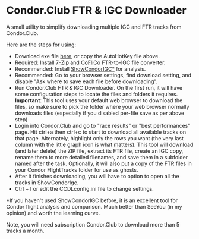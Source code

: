 # Condor.Club FTR & IGC Downloader
A small utility to simplify downloading multiple IGC and FTR tracks from Condor.Club.

Here are the steps for using:
- Download exe file [here](https://github.com/ryanwoodie/Condor.Club-FTR-IGC-Downloader/releases), or copy the AutoHotKey file above.
- Required: Install [7-Zip](https://www.7-zip.org/download.html) and [CoFliCo](https://condorutill.fr/CoFliCo/CoFliCoV111.zip) FTR-to-IGC file converter.
- Recommended: Install [ShowCondorIGC*](https://virtualsoaring.eu/download#:~:text=showcondorigc%202.62c%20for%20c2) for analysis.
- Recommended: Go to your browser settings, find download setting, and disable "Ask where to save each file before downloading".
- Run Condor.Club FTR & IGC Downloader. On the first run, it will have some configuration steps to locate the files and folders it requires. **Important**: This tool uses your default web browser to download the files, so make sure to pick the folder where your web browser normally downloads files (especially if you disabled per-file save as per above step)
- Login into Condor.Club and go to "race results" or "best performances" page. Hit ctrl+a then ctrl+c to start to download all available tracks on that page. Alternately, highlight only the rows you want (the very last column with the little graph icon is what matters). This tool will download (and later delete) the ZIP file, extract its FTR file, create an IGC copy, rename them to more detailed filenames, and save them in a subfolder named after the task. Optionally, it will also put a copy of the FTR files in your Condor FlightTracks folder for use as ghosts.
- After it finishes downloading, you will have to option to open all the tracks in ShowCondorIgc.
- Ctrl + I or edit the CCDLconfig.ini file to change settings.

*If you haven't used ShowCondorIGC before, it is an excellent tool for Condor flight analysis and comparison. Much better than SeeYou (in my opinion) and worth the learning curve.

Note, you will need subscription Condor.Club to download more than 5 tracks a month.
